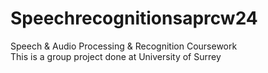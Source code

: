 # Speechrecognitionsaprcw24
Speech &amp; Audio Processing &amp; Recognition Coursework \
This is a group project done at University of Surrey
